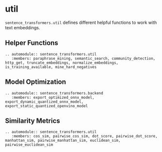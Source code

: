 # util
`sentence_transformers.util` defines different helpful functions to work with text embeddings.

## Helper Functions
```{eval-rst}
.. automodule:: sentence_transformers.util
   :members: paraphrase_mining, semantic_search, community_detection, http_get, truncate_embeddings, normalize_embeddings, is_training_available, mine_hard_negatives
```

## Model Optimization
```{eval-rst}
.. automodule:: sentence_transformers.backend
   :members: export_optimized_onnx_model, export_dynamic_quantized_onnx_model, export_static_quantized_openvino_model
```

## Similarity Metrics

```{eval-rst}
.. automodule:: sentence_transformers.util
   :members: cos_sim, pairwise_cos_sim, dot_score, pairwise_dot_score, manhattan_sim, pairwise_manhattan_sim, euclidean_sim, pairwise_euclidean_sim
```
